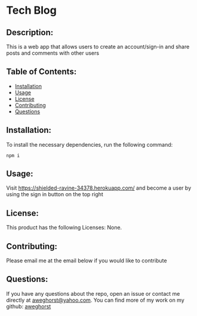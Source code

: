 # Tech Blog
  

  ## Description:

  This is a web app that allows users to create an account/sign-in and share posts and comments with other users

  ## Table of Contents:

  - [Installation](#installation)
  - [Usage](#usage)
  - [License](#license)
  - [Contributing](#contributing)
  - [Questions](#questions)

  ## Installation:
  
  To install the necessary dependencies, run the following command:

  ```
  npm i
  ```

  ## Usage:

  Visit https://shielded-ravine-34378.herokuapp.com/ and become a user by using the sign in button on the top right

  ## License:

  This product has the following Licenses: None.

  ## Contributing:

  Please email me at the email below if you would like to contribute


  ## Questions:

  If you have any questions about the repo, open an issue or contact me directly at aweghorst@yahoo.com.  You can find more of my work on my github: [aweghorst](http://www.github.com/aweghorst)
  
